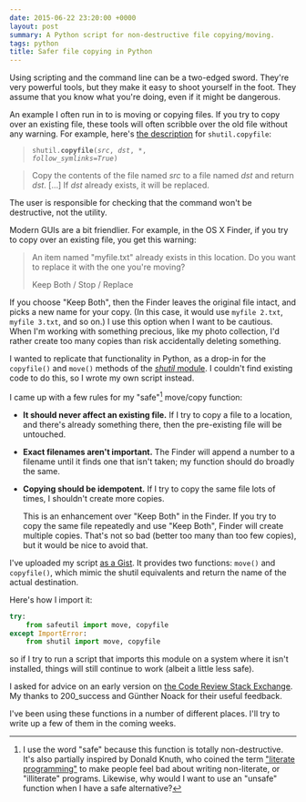 ```yaml
---
date: 2015-06-22 23:20:00 +0000
layout: post
summary: A Python script for non-destructive file copying/moving.
tags: python
title: Safer file copying in Python
---
```


Using scripting and the command line can be a two-edged sword. They're very powerful tools, but they make it easy to shoot yourself in the foot. They assume that you know what you're doing, even if it might be dangerous.

An example I often run in to is moving or copying files. If you try to copy over an existing file, these tools will often scribble over the old file without any warning. For example, here's [the description](https://docs.python.org/3.5/library/shutil.html#shutil.copyfile) for `shutil.copyfile`:

> <code>shutil.<strong>copyfile</strong>(<em>src</em>, <em>dst</em>, *, <em>follow_symlinks=True</em>)</code>

> Copy the contents of the file named *src* to a file named *dst* and return *dst*. […] If *dst* already exists, it will be replaced.

The user is responsible for checking that the command won't be destructive, not the utility.

Modern GUIs are a bit friendlier. For example, in the OS X Finder, if you try to copy over an existing file, you get this warning:

> An item named "myfile.txt" already exists in this location. Do you want to replace it with the one you're moving?
>
> Keep Both / Stop / Replace

If you choose "Keep Both", then the Finder leaves the original file intact, and picks a new name for your copy. (In this case, it would use `myfile 2.txt`, `myfile 3.txt`, and so on.) I use this option when I want to be cautious. When I'm working with something precious, like my photo collection, I'd rather create too many copies than risk accidentally deleting something.

I wanted to replicate that functionality in Python, as a drop-in for the `copyfile()` and `move()` methods of the [*shutil* module](https://docs.python.org/3.5/library/shutil.html). I couldn't find existing code to do this, so I wrote my own script instead.

<!-- summary -->

I came up with a few rules for my "safe"[^1] move/copy function:

*   **It should never affect an existing file.** If I try to copy a file to a location, and there's already something there, then the pre-existing file will be untouched.
*   **Exact filenames aren't important.** The Finder will append a number to a filename until it finds one that isn't taken; my function should do broadly the same.
*   **Copying should be idempotent.** If I try to copy the same file lots of times, I shouldn't create more copies.

    This is an enhancement over "Keep Both" in the Finder. If you try to copy the same file repeatedly and use "Keep Both", Finder will create multiple copies. That's not so bad (better too many than too few copies), but it would be nice to avoid that.

I've uploaded my script [as a Gist](https://gist.github.com/alexwlchan/c2adbb8ee782f460e5ec). It provides two functions: `move()` and `copyfile()`, which mimic the shutil equivalents and return the name of the actual destination.

Here's how I import it:

```python
try:
    from safeutil import move, copyfile
except ImportError:
    from shutil import move, copyfile
```

so if I try to run a script that imports this module on a system where it isn't installed, things will still continue to work (albeit a little less safe).

I asked for advice on an early version on [the Code Review Stack Exchange](http://codereview.stackexchange.com/q/89985/36525). My thanks to 200_success and Günther Noack for their useful feedback.

I've been using these functions in a number of different places. I'll try to write up a few of them in the coming weeks.


[^1]: I use the word "safe" because this function is totally non-destructive. It's also partially inspired by Donald Knuth, who coined the term ["literate programming"](http://www.literateprogramming.com/knuthweb.pdf) to make people feel bad about writing non-literate, or "illiterate" programs. Likewise, why would I want to use an "unsafe" function when I have a safe alternative?
